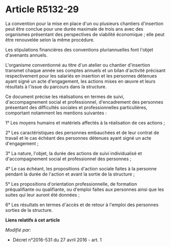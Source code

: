 # Article R5132-29

La convention pour la mise en place d'un ou plusieurs chantiers d'insertion peut être conclue pour une durée maximale de
trois ans avec des organismes présentant des perspectives de viabilité économique ; elle peut être renouvelée selon la même
procédure. 

Les stipulations financières des conventions pluriannuelles font l'objet d'avenants annuels. 

L'organisme conventionné au titre d'un atelier ou chantier d'insertion transmet chaque année ses comptes annuels et un bilan
d'activité précisant respectivement pour les salariés en insertion et les personnes détenues ayant signé un acte
d'engagement, les actions mises en œuvre et leurs résultats à l'issue du parcours dans la structure. 

Ce document précise les réalisations en termes de suivi, d'accompagnement social et professionnel, d'encadrement des
personnes présentant des difficultés sociales et professionnelles particulières, comportant notamment les mentions
suivantes : 

1° Les moyens humains et matériels affectés à la réalisation de ces actions ; 

2° Les caractéristiques des personnes embauchées et de leur contrat de travail et le cas échéant des personnes détenues ayant
signé un acte d'engagement ; 

3° La nature, l'objet, la durée des actions de suivi individualisé et d'accompagnement social et professionnel des
personnes ; 

4° Le cas échéant, les propositions d'action sociale faites à la personne pendant la durée de l'action et avant la sortie de
la structure ; 

5° Les propositions d'orientation professionnelle, de formation préqualifiante ou qualifiante, ou d'emploi faites aux
personnes ainsi que les suites qui leur auront été données ; 

6° Les résultats en termes d'accès et de retour à l'emploi des personnes sorties de la structure.

**Liens relatifs à cet article**

_Modifié par_:

  - Décret n°2016-531 du 27 avril 2016 - art. 1
